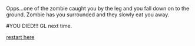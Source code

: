 Opps...one of the zombie caught you by the leg and you fall down on to the ground.
Zombie has you surrounded and they slowly eat you away.

#YOU DIED!!! GL next time.

[restart here](../waking-up.md)